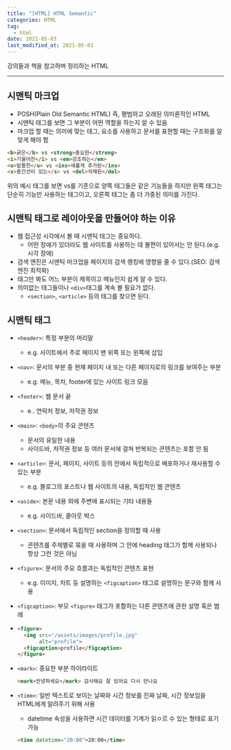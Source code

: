 ```yaml
---  
title: "[HTML] HTML Semantic"
categories: HTML  
tag:
  - html
date: 2021-05-03
last_modified_at: 2021-05-03
--- 
```


강의들과 책을 참고하며 정리하는 HTML

---

## 시맨틱 마크업

- POSH(Plain Old Semantic HTML) 즉, 평범하고 오래된 의미론적인 HTML
- 시맨틱 태그를 보면 그 부분이 어떤 역할을 하는지 알 수 있음
- 마크업 할 때는 의미에 맞는 태그, 요소를 사용하고 문서를 표현할 때는 구조화를 알맞게 해야 함

```html
<b>굵은</b> vs <strong>중요한</strong>
<i>기울어진</i> vs <em>강조하는</em>
<u>밑줄친</u> vs <ins>새롭게 추가된</ins>
<s>중간선이 있는</s> vs <del>삭제된</del>
```

위의 예시 태그를 보면 vs를 기준으로 양쪽 태그들은 같은 기능들을 하지만 왼쪽 태그는 단순히 기능만 사용하는 태그이고, 오른쪽 태그는 좀 더 가중된 의미를 가진다.

## 시맨틱 태그로 레이아웃을 만들어야 하는 이유

- 웹 접근성 시각에서 볼 때 시맨틱 태그는 중요하다.
  - 어떤 장애가 있더라도 웹 사이트를 사용하는 데 불편이 있어서는 안 된다.(e.g. 시각 장애)
- 검색 엔진은 시맨틱 마크업을 페이지의 검색 랭킹에 영향을 줄 수 있다.(SEO: 검색 엔진 최적화)
- 태그만 봐도 어느 부분이 제목이고 메뉴인지 쉽게 알 수 있다.
- 의미없는 태그들이나 `<div>`태그를 계속 볼 필요가 없다.
  - `<section>`, `<article>` 등의 태그를 찾으면 된다.

## 시맨틱 태그

- `<header>`: 특정 부분의 머리말
  - e.g. 사이트에서 주로 페이지 맨 위쪽 또는 왼쪽에 삽입
- `<nav>`: 문서의 부분 중 현재 페이지 내 또는 다른 페이지로의 링크를 보여주는 부분
  - e.g. 메뉴, 목차, footer에 있는 사이트 링크 모음
- `<footer>`: 웹 문서 끝
  - e.. 연락처 정보, 저작권 정보
- `<main>`: `<body>`의 주요 콘텐츠
  - 문서의 유일한 내용
  - 사이드바, 저작권 정보 등 여러 문서에 걸쳐 반복되는 콘텐츠는 포함 안 됨
- `<article>`: 문서, 페이지, 사이트 등의 안에서 독립적으로 배포하거나 재사용할 수 있는 부분
  - e.g. 블로그의 포스트나 웹 사이트의 내용, 독립적인 웹 콘텐츠
- `<aside>`: 본문 내용 외에 주변에 표시되는 기타 내용들
  - e.g. 사이드바, 콜아웃 박스
- `<section>`: 문서에서 독립적인 section을 정의할 때 사용
  - 콘텐츠를 주제별로 묶을 때 사용하며 그 안에 heading 태그가 함께 사용되나 항상 그런 것은 아님
- `<figure>`: 문서의 주요 흐름과는 독립적인 콘텐츠 표현
  - e.g. 이미지, 차트 등 설명하는 `<figcaption>` 태그로 설명하는 문구와 함께 사용
- `<figcaption>`: 부모 `<figure>` 태그가 포함하는 다른 콘텐츠에 관한 설명 혹은 범례
- 
  ```html
  <figure>
    <img src="/assets/images/profile.jpg"
         alt="profile">
    <figcaption>profile</figcaption>
  </figure>
  ```
  
- `<mark>`: 중요한 부분 하이라이트
  
    ```html
    <mark>안녕하세요</mark> 감사해요 잘 있어요 다시 만나요
    ```

- `<time>`: 일반 텍스트로 보이는 날짜와 시간 정보를 진짜 날짜, 시간 정보임을 HTML에게 알려주기 위해 사용
  - datetime 속성을 사용하면 시간 데이터를 기계가 읽ㅇ르 수 있는 형태로 표기 가능

  ```html
  <time datetime="20:00">20:00</time>
  ```